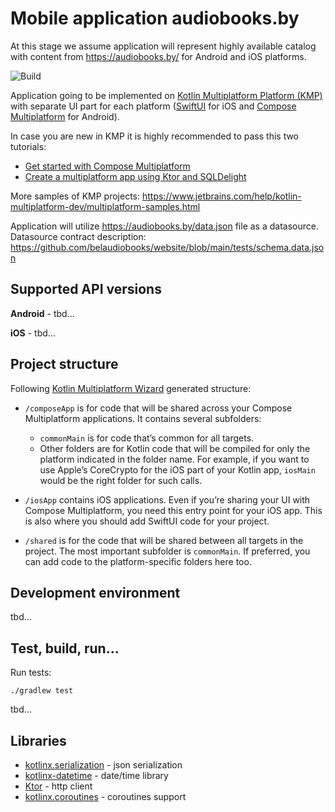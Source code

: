 # Mobile application audiobooks.by

At this stage we assume application will represent highly available catalog with content from https://audiobooks.by/ for Android and iOS platforms.

![Build](https://github.com/belaudiobooks/app/actions/workflows/build.yml/badge.svg)

Application going to be implemented on [Kotlin Multiplatform Platform (KMP)](https://www.jetbrains.com/kotlin-multiplatform/) with separate UI part for each platform ([SwiftUI](https://developer.apple.com/xcode/swiftui/) for iOS and [Compose Multiplatform](https://www.jetbrains.com/lp/compose-multiplatform/) for Android).

In case you are new in KMP it is highly recommended to pass this two tutorials:
* [Get started with Compose Multiplatform](https://www.jetbrains.com/help/kotlin-multiplatform-dev/compose-multiplatform-getting-started.html)
* [Create a multiplatform app using Ktor and SQLDelight](https://www.jetbrains.com/help/kotlin-multiplatform-dev/multiplatform-ktor-sqldelight.html)

More samples of KMP projects: https://www.jetbrains.com/help/kotlin-multiplatform-dev/multiplatform-samples.html

Application will utilize https://audiobooks.by/data.json file as a datasource. Datasource contract description: https://github.com/belaudiobooks/website/blob/main/tests/schema.data.json

## Supported API versions

**Android** - tbd...

**iOS** - tbd...

## Project structure

Following [Kotlin Multiplatform Wizard](https://kmp.jetbrains.com/) generated structure:

* `/composeApp` is for code that will be shared across your Compose Multiplatform applications.
  It contains several subfolders:
  - `commonMain` is for code that’s common for all targets.
  - Other folders are for Kotlin code that will be compiled for only the platform indicated in the folder name.
    For example, if you want to use Apple’s CoreCrypto for the iOS part of your Kotlin app,
    `iosMain` would be the right folder for such calls.

* `/iosApp` contains iOS applications. Even if you’re sharing your UI with Compose Multiplatform,
  you need this entry point for your iOS app. This is also where you should add SwiftUI code for your project.

* `/shared` is for the code that will be shared between all targets in the project.
  The most important subfolder is `commonMain`. If preferred, you can add code to the platform-specific folders here too.

## Development environment

tbd...

## Test, build, run...

Run tests:
```
./gradlew test
```

tbd...

## Libraries

* [kotlinx.serialization](https://github.com/Kotlin/kotlinx.serialization) - json serialization
* [kotlinx-datetime](https://github.com/Kotlin/kotlinx-datetime) - date/time library
* [Ktor](https://ktor.io/docs/getting-started-ktor-client-multiplatform-mobile.html) - http client
* [kotlinx.coroutines](https://github.com/Kotlin/kotlinx.coroutines) - coroutines support